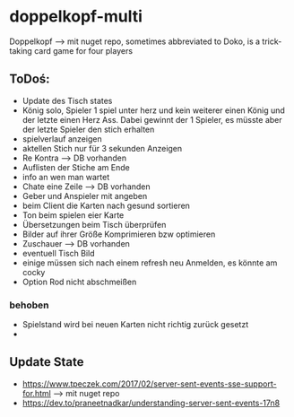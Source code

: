 # doppelkopf-multi
Doppelkopf --> mit nuget repo, sometimes abbreviated to Doko, is a trick-taking card game for four players
 
## ToDoś:
- Update des Tisch states 
- König solo, Spieler 1 spiel unter herz und kein weiterer einen König und der letzte einen Herz Ass. Dabei gewinnt der 1 Spieler, es müsste aber der letzte Spieler den stich erhalten 
- spielverlauf anzeigen
- aktellen Stich nur für 3 sekunden Anzeigen 
- Re Kontra --> DB vorhanden 
- Auflisten der Stiche am Ende
- info an wen man wartet
- Chate eine Zeile --> DB vorhanden 
- Geber und Anspieler mit angeben
- beim Client die Karten nach gesund sortieren
- Ton beim spielen eier Karte
- Übersetzungen beim Tisch überprüfen
- Bilder auf ihrer Größe Komprimieren bzw optimieren
- Zuschauer --> DB vorhanden 
- eventuell Tisch Bild
- einige müssen sich nach einem refresh neu Anmelden, es könnte am cocky
- Option Rod nicht abschmeißen 

### behoben
- Spielstand wird bei neuen Karten nicht richtig zurück gesetzt
- 

## Update State
- https://www.tpeczek.com/2017/02/server-sent-events-sse-support-for.html --> mit nuget repo
- https://dev.to/praneetnadkar/understanding-server-sent-events-17n8 